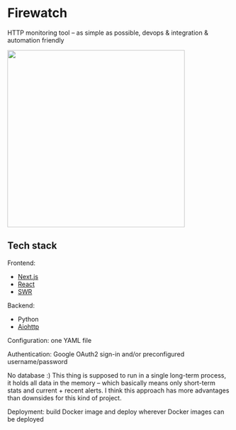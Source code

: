 Firewatch
=========

HTTP monitoring tool – as simple as possible, devops &amp; integration &amp; automation friendly

<img src="https://messa-shared-files.s3-eu-west-1.amazonaws.com/2021/20210207-firewatch-screenshot.png" width=400>


Tech stack
----------

Frontend:

- [Next.js](https://nextjs.org/)
- [React](https://reactjs.org/)
- [SWR](https://swr.vercel.app/)

Backend:

- Python
- [Aiohttp](https://docs.aiohttp.org/en/stable/web.html)

Configuration: one YAML file

Authentication: Google OAuth2 sign-in and/or preconfigured username/password

No database :)
This thing is supposed to run in a single long-term process, it holds all data in the memory – which
basically means only short-term stats and current + recent alerts.
I think this approach has more advantages than downsides for this kind of project.

Deployment: build Docker image and deploy wherever Docker images can be deployed
